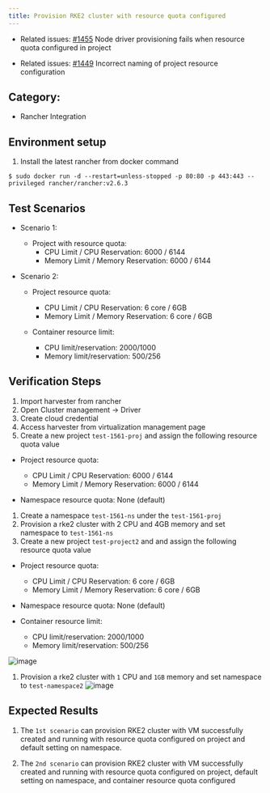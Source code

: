 ```yaml
---
title: Provision RKE2 cluster with resource quota configured
---
```


* Related issues: [#1455](https://github.com/harvester/harvester/issues/1455) Node driver provisioning fails when resource quota configured in project

* Related issues: [#1449](https://github.com/harvester/harvester/issues/1449) Incorrect naming of project resource configuration


## Category: 
* Rancher Integration

## Environment setup
1. Install the latest rancher from docker command
```
$ sudo docker run -d --restart=unless-stopped -p 80:80 -p 443:443 --privileged rancher/rancher:v2.6.3
``` 

## Test Scenarios
* Scenario 1:

  - Project with resource quota: 
     - CPU Limit / CPU Reservation: 6000 / 6144
     - Memory Limit / Memory Reservation: 6000 / 6144

* Scenario 2: 
  - Project resource quota: 
    - CPU Limit / CPU Reservation: 6 core / 6GB
    - Memory Limit / Memory Reservation: 6 core / 6GB

  - Container resource limit:
    - CPU limit/reservation: 2000/1000
    - Memory limit/reservation: 500/256

## Verification Steps
1. Import harvester from rancher 
1. Open Cluster management -> Driver
1. Create cloud credential
1. Access harvester from virtualization management page
1. Create a new project `test-1561-proj` and assign the following resource quota value

 * Project resource quota: 
   - CPU Limit / CPU Reservation: 6000 / 6144
   - Memory Limit / Memory Reservation: 6000 / 6144
 
 * Namespace resource quota: None (default) 

1. Create a namespace `test-1561-ns` under the `test-1561-proj`
1. Provision a rke2 cluster with 2 CPU and 4GB memory and set namespace to `test-1561-ns`
1. Create a new project `test-project2` and and assign the following resource quota value
    
* Project resource quota: 
  - CPU Limit / CPU Reservation: 6 core / 6GB
  - Memory Limit / Memory Reservation: 6 core / 6GB
 
 * Namespace resource quota: None (default)
 * Container resource limit:
   - CPU limit/reservation: 2000/1000
   - Memory limit/reservation: 500/256

![image](https://user-images.githubusercontent.com/29251855/143868981-ba38d935-63df-468a-a6d8-58189abc4671.png)

1.  Provision a rke2 cluster with `1` CPU and `1GB` memory and set namespace to `test-namespace2`
![image](https://user-images.githubusercontent.com/29251855/143870073-2eb56d39-ae21-4b50-ba3f-b035d258bb2d.png)

## Expected Results
1. The `1st scenario` can provision RKE2 cluster with VM successfully created and running with resource quota configured on project and default setting on namespace.


2. The `2nd scenario` can provision RKE2 cluster with VM successfully created and running with resource quota configured on project, default setting on namespace, and container resource quota configured


